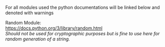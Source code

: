 For all modules used the python documentations will be linked below and denoted with warnings 

Random Module: \
https://docs.python.org/3/library/random.html \
*Should not be used for cryptographic purposes but is fine to use here for random generation of a string.*

